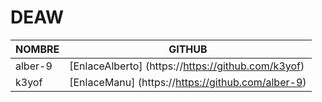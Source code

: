 # DEAW
| NOMBRE  | GITHUB |
| ------------- | ------------- |
| alber-9  | [EnlaceAlberto] (https://https://github.com/k3yof)  |
| k3yof  | [EnlaceManu] (https://https://github.com/alber-9)  |